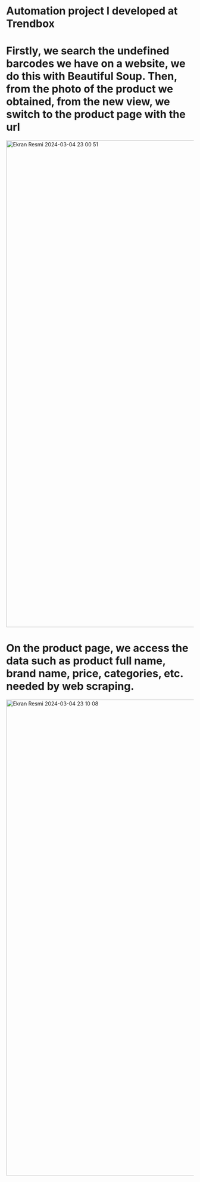 # Automation project I developed at Trendbox

# Firstly, we search the undefined barcodes we have on a website, we do this with Beautiful Soup. Then, from the photo of the product we obtained, from the new view, we switch to the product page with the url

<img width="1304" alt="Ekran Resmi 2024-03-04 23 00 51" src="https://github.com/omertascioglu/web_scraping_in_website/assets/33811400/21c6a894-ad8c-43a3-8e64-217c21fe721c">

# On the product page, we access the data such as product full name, brand name, price, categories, etc. needed by web scraping.

<img width="1275" alt="Ekran Resmi 2024-03-04 23 10 08" src="https://github.com/omertascioglu/web_scraping_in_website/assets/33811400/9928b66e-aa43-429e-a7fe-e1b76e1936f7">
